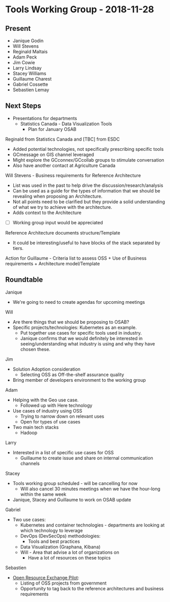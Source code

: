 # Tools Working Group - 2018-11-28

## Present

* Janique Godin
* Will Stevens
* Reginald Maltais
* Adam Peck
* Jim Cowie
* Larry Lindsay
* Stacey Williams
* Guillaume Charest
* Gabriel Cossette
* Sebastien Lemay

## Next Steps
* Presentations for departments
  * Statistics Canada - Data Visualization Tools
    * Plan for January OSAB

Reginald from Statistics Canada and [TBC] from ESDC
* Added potential technologies, not specifically prescribing specific tools
* GCmessage on GIS channel leveraged
* Might explore the GCconnex/GCcollab groups to stimulate conversation
* Also have another contact at Agriculture Canada

Will Stevens - Business requirements for Reference Architecture
* List was used in the past to help drive the discussion/research/analysis
* Can be used as a guide for the types of information that we should be revealing when proposing an Architecture.
* Not all points need to be clarified but they provide a solid understanding of what we try to achieve with the architecture.
* Adds context to the Architecture
* [ ] Working group input would be appreciated

Reference Architecture documents structure/Template
* It could be interesting/useful to have blocks of the stack separated by tiers.

Action for Guillaume - Criteria list to assess OSS + Use of Business requirements + Architecture model/Template

## Roundtable

Janique

* We're going to need to create agendas for upcoming meetings

Will

* Are there things that we should be proposing to OSAB?
* Specific projects/technologies: Kubernetes as an example.
  * Put together use cases for specific tools used in industry.
  * Janique confirms that we would definitely be interested in seeing/understanding what industry is using and why they have chosen these.

Jim

* Solution Adoption consideration
  * Selecting OSS as Off-the-shelf assurance quality
* Bring member of developers environment to the working group

Adam

* Helping with the Geo use case.
  * Followed up with Here technology
* Use cases of industry using OSS
  * Trying to narrow down on relevant uses
  * Open for types of use cases
* Two main tech stacks
  * Hadoop

Larry

* Interested in a list of specific use cases for OSS
  * Guillaume to create issue and share on internal communication channels

Stacey

* Tools working group scheduled - will be cancelling for now
  * Will also cancel 30 minutes meetings when we have the hour-long within the same week
* Janique, Stacey and Guillaume to work on OSAB update

Gabriel

* Two use cases:
  * Kubernetes and container technologies - departments are looking at which technology to leverage
  * DevOps (DevSecOps) methodologies:
    * Tools and best practices
  * Data Visualization (Graphana, Kibana)
  * Will - Area that advise a lot of organizations on
    * Have a lot of resources on these topics

Sebastien

* [Open Resource Exchange Pilot](https://github.com/canada-ca/ore-ero):
  * Listing of OSS projects from government
  * Opportunity to tag back to the reference architectures and business requirements
